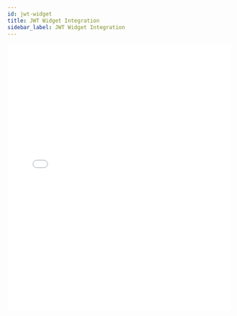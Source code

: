 ```yaml
---
id: jwt-widget
title: JWT Widget Integration
sidebar_label: JWT Widget Integration
---
```


<iframe src="//fast.wistia.net/embed/iframe/05njhqoki9?videoFoam=true"
allowtransparency="true" frameBorder="0" scrolling="no" className="wistia_embed"
name="wistia_embed" allowFullScreen  width="100%" height="600"></iframe>
<script src="//fast.wistia.net/assets/external/iframe-api-v1.js"></script>
<br/>